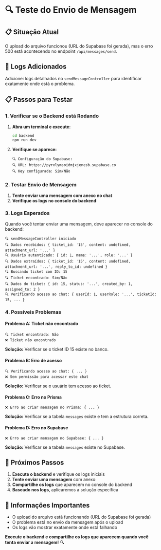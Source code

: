 # 🔍 Teste do Envio de Mensagem

## 📋 **Situação Atual**

O upload do arquivo funcionou (URL do Supabase foi gerada), mas o erro 500 está acontecendo no endpoint `/api/messages/send`.

## 🔧 **Logs Adicionados**

Adicionei logs detalhados no `sendMessageController` para identificar exatamente onde está o problema.

## 📋 **Passos para Testar**

### **1. Verificar se o Backend está Rodando**

1. **Abra um terminal e execute:**
   ```bash
   cd backend
   npm run dev
   ```

2. **Verifique se aparece:**
   ```
   🔍 Configuração do Supabase:
   🔍 URL: https://pyrxlymsoidmjxjenesb.supabase.co
   🔍 Key configurada: Sim/Não
   ```

### **2. Testar Envio de Mensagem**

1. **Tente enviar uma mensagem com anexo no chat**
2. **Verifique os logs no console do backend**

### **3. Logs Esperados**

Quando você tentar enviar uma mensagem, deve aparecer no console do backend:

```
🔍 sendMessageController iniciado
🔍 Dados recebidos: { ticket_id: '15', content: undefined, attachment_url: '...' }
🔍 Usuário autenticado: { id: 1, name: '...', role: '...' }
🔍 Dados extraídos: { ticket_id: '15', content: undefined, attachment_url: '...', reply_to_id: undefined }
🔍 Buscando ticket com ID: 15
🔍 Ticket encontrado: Sim/Não
🔍 Dados do ticket: { id: 15, status: '...', created_by: 1, assigned_to: 2 }
🔍 Verificando acesso ao chat: { userId: 1, userRole: '...', ticketId: 15, ... }
```

### **4. Possíveis Problemas**

#### **Problema A: Ticket não encontrado**
```
🔍 Ticket encontrado: Não
❌ Ticket não encontrado
```
**Solução:** Verificar se o ticket ID 15 existe no banco.

#### **Problema B: Erro de acesso**
```
🔍 Verificando acesso ao chat: { ... }
❌ Sem permissão para acessar este chat
```
**Solução:** Verificar se o usuário tem acesso ao ticket.

#### **Problema C: Erro no Prisma**
```
❌ Erro ao criar mensagem no Prisma: { ... }
```
**Solução:** Verificar se a tabela `messages` existe e tem a estrutura correta.

#### **Problema D: Erro no Supabase**
```
❌ Erro ao criar mensagem no Supabase: { ... }
```
**Solução:** Verificar se a tabela `messages` existe no Supabase.

## 🎯 **Próximos Passos**

1. **Execute o backend** e verifique os logs iniciais
2. **Tente enviar uma mensagem** com anexo
3. **Compartilhe os logs** que aparecem no console do backend
4. **Baseado nos logs**, aplicaremos a solução específica

## 📝 **Informações Importantes**

- O upload do arquivo está funcionando (URL do Supabase foi gerada)
- O problema está no envio da mensagem após o upload
- Os logs vão mostrar exatamente onde está falhando

**Execute o backend e compartilhe os logs que aparecem quando você tenta enviar a mensagem!** 🔍

